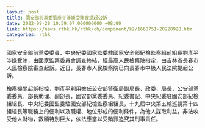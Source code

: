 ```yaml
---
layout: post
title: 國安部前黨委劉彥平涉嫌受賄被提起公訴
date: 2022-09-28 10:59:07.000000000 +08:00
link: https://news.rthk.hk/rthk/ch/component/k2/1668751-20220928.htm
categories: rthk
---
```


國家安全部前黨委委員、中央紀委國家監委駐國家安全部紀檢監察組前組長劉彥平涉嫌受賄，由國家監察委員會調查終結，經最高人民檢察院指定，由吉林省長春市人民檢察院審查起訴。近日，長春市人民檢察院已向長春市中級人民法院提起公訴。

檢察機關起訴指控，劉彥平利用擔任公安部警衛局副局長、政委、局長，公安部黨委委員、部長助理、副部長，國安部黨委委員、紀委書記、中央紀委駐國安部紀檢組組長、中央紀委國監委駐國安部紀檢監察組組長，十九屆中央第五輪巡視第十四組組長等職務上的便利以及職權、地位形成的便利條件，為他人謀取利益，非法收受他人財物，數額特別巨大，依法應當以受賄罪追究其刑事責任。
